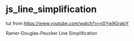 # js_line_simplification

tut from https://www.youtube.com/watch?v=nSYw9GrakjY

Ramer-Douglas-Peucker
Line Simplification